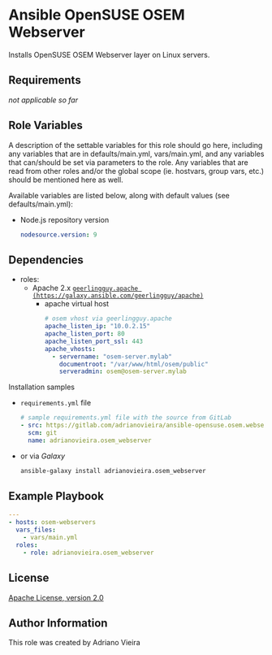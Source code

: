 Ansible OpenSUSE OSEM Webserver
==============================

Installs OpenSUSE OSEM Webserver layer on Linux servers.

Requirements
------------

*not applicable so far*

Role Variables
--------------

A description of the settable variables for this role should go here, including any variables that are in defaults/main.yml, vars/main.yml, and any variables that can/should be set via parameters to the role. Any variables that are read from other roles and/or the global scope (ie. hostvars, group vars, etc.) should be mentioned here as well.

Available variables are listed below, along with default values (see defaults/main.yml):

- Node.js repository version

  ```yaml
  nodesource.version: 9
  ```

Dependencies
------------

- roles:
  - Apache 2.x [`geerlingguy.apache (https://galaxy.ansible.com/geerlingguy/apache)`](https://galaxy.ansible.com/geerlingguy/apache)
    - apache virtual host  
      ```yaml
      # osem vhost via geerlingguy.apache
      apache_listen_ip: "10.0.2.15"
      apache_listen_port: 80
      apache_listen_port_ssl: 443
      apache_vhosts:
        - servername: "osem-server.mylab"
          documentroot: "/var/www/html/osem/public"
          serveradmin: osem@osem-server.mylab
      ```

Installation samples

- `requirements.yml` file  
    ```yaml
    # sample requirements.yml file with the source from GitLab
    - src: https://gitlab.com/adrianovieira/ansible-opensuse.osem.webserver.git
      scm: git
      name: adrianovieira.osem_webserver
    ```

- or via *Galaxy*  
  ```bash
  ansible-galaxy install adrianovieira.osem_webserver
  ```

Example Playbook
----------------

```yaml
---
- hosts: osem-webservers
  vars_files:
    - vars/main.yml
  roles:
    - role: adrianovieira.osem_webserver
```

License
-------

[Apache License, version 2.0](https://www.apache.org/licenses/LICENSE-2.0.html)

Author Information
------------------

This role was created by Adriano Vieira
